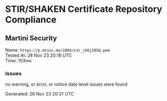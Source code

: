 # STIR/SHAKEN Certificate Repository Compliance

## Martini Security

Name: `https://p.mtsec.me/2884/LXc_j66j585Q.pem`\
Tested At: 28 Nov 23 20:18 UTC\
Time: 103ms

### Issues

no warning, or error, or notice date level issues were found

Generated: 28 Nov 23 20:21 UTC